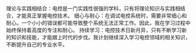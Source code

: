 理论与实践相结合：电控是一门实践性很强的学科，只有将理论知识与实践相结合，才能真正掌握电控技术。
细心与耐心：在调试电控系统时，需要非常细心和耐心。一个小小的错误都可能导致整个系统无法正常工作。因此，我在学习过程中始终保持着高度的专注和耐心。
持续学习：电控技术日新月异，只有不断学习新的知识和技能，才能跟上时代的步伐。我计划继续深入学习电控领域的相关知识，不断提升自己的专业水平。